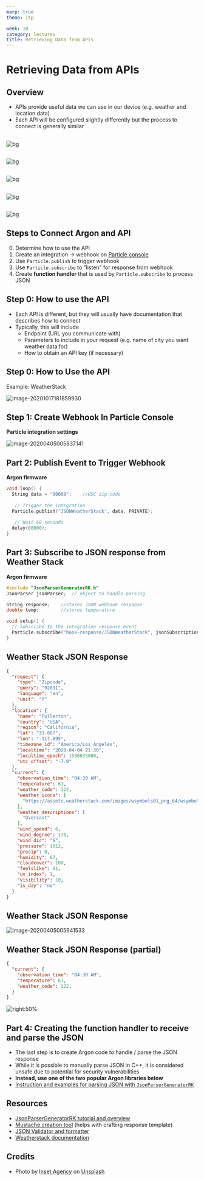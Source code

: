 ```yaml
---
marp: true
theme: itp

week: 10
category: lectures
title: Retrieving Data from APIs
---
```


<!-- headingDivider: 2 -->

# Retrieving Data from APIs

## Overview

- APIs provide useful data we can use in our device (e.g. weather and location data)
- Each API will be configured slightly differently but the process to connect is generally similar

##  

![bg](lecture_retrieving_data_from_api.assets/Slide1.PNG)

##  

![bg](lecture_retrieving_data_from_api.assets/Slide2.PNG)

##  

![bg](lecture_retrieving_data_from_api.assets/Slide3.PNG)

##  

![bg](lecture_retrieving_data_from_api.assets/Slide4.PNG)

##  

![bg](lecture_retrieving_data_from_api.assets/Slide5.PNG)

## Steps to Connect Argon and API

0. Determine how to use the API
1. Create an integration -> webhook on [Particle console](https://console.particle.io/integrations) 
2. Use `Particle.publish` to trigger webhook
3. Use `Particle.subscribe` to "listen" for response from webhook
4. Create **function handler** that is used by `Particle.subscribe` to process JSON

## Step 0: How to use the API

- Each API is different, but they will usually have documentation that describes how to connect
- Typically, this will include
  - Endpoint (URL you communicate with)
  - Parameters to include in your request (e.g. name of city you want weather data for)
  - How to obtain an API key (if necessary)

## Step 0: How to Use the API

Example: WeatherStack

![image-20201017181859930](lecture_retrieving_data_from_api.assets/image-20201017181859930.png)

## Step 1: Create Webhook In Particle Console

**Particle integration settings**

![image-20200405005837141](lecture_weatherstack_integration.assets/image-20200405005837141.png)

## Part 2: Publish Event to Trigger Webhook

**Argon firmware**

```c++
void loop() {
  String data = "90089";	//USC zip code
  
   // Trigger the integration
  Particle.publish("JSONWeatherStack", data, PRIVATE);
 
   // Wait 60 seconds
  delay(60000);
}

```

## Part 3: Subscribe to JSON response from Weather Stack

**Argon firmware**

```c++
#include "JsonParserGeneratorRK.h"
JsonParser jsonParser;  // object to handle parsing

String response;	//stores JSON webhook response
double temp;		//stores temperature

void setup() {
  // Subscribe to the integration response event
  Particle.subscribe("hook-response/JSONWeatherStack", jsonSubscriptionHandler, MY_DEVICES);
}
```
## Weather Stack JSON Response

```json
{
  "request": {
    "type": "Zipcode",
    "query": "92831",
    "language": "en",
    "unit": "f"
  },
  "location": {
    "name": "Fullerton",
    "country": "USA",
    "region": "California",
    "lat": "33.887",
    "lon": "-117.895",
    "timezone_id": "America/Los_Angeles",
    "localtime": "2020-04-04 21:30",
    "localtime_epoch": 1586035800,
    "utc_offset": "-7.0"
  },
  "current": {
    "observation_time": "04:30 AM",
    "temperature": 61,
    "weather_code": 122,
    "weather_icons": [
      "https://assets.weatherstack.com/images/wsymbols01_png_64/wsymbol_0004_black_low_cloud.png"
    ],
    "weather_descriptions": [
      "Overcast"
    ],
    "wind_speed": 6,
    "wind_degree": 170,
    "wind_dir": "S",
    "pressure": 1012,
    "precip": 0,
    "humidity": 67,
    "cloudcover": 100,
    "feelslike": 61,
    "uv_index": 1,
    "visibility": 10,
    "is_day": "no"
  }
}
```
## Weather Stack JSON Response

![image-20200405005641533](lecture_weatherstack_integration.assets/image-20200405005641533.png)

## Weather Stack JSON Response (partial)
```json
{
  "current": {
    "observation_time": "04:30 AM",
    "temperature": 61,
    "weather_code": 122,
  }
}
```
![right:50%](lecture_weatherstack_integration.assets/image-20200405005641533_temperature.png)

## Part 4: Creating the function handler to receive and parse the JSON

* The last step is to create Argon code to handle / parse the JSON response
* While it is possible to manually parse JSON in C++, it is considered unsafe due to potential for security vulnerabilities
* **Instead, use one of the two popular Argon libraries below**
* [Instruction and examples for parsing JSON with `JsonParserGeneratorRK`](lecture_json_parsing_with_jsonparsergeneratorrk)



<!--Since JSON is `String` data, it is possible to parse it using C-language techniques like `strtok`, `strcpy`, `atoi` 
However Buffer overrun if the response from the webserver was larger than expected or malformed-->



## Resources

* [JsonParserGeneratorRK tutorial and overview](https://github.com/rickkas7/JsonParserGeneratorRK)
* [Mustache creation tool](http://rickkas7.github.io/mustache/) (helps with crafting response template)
* [JSON Validator and formatter](https://jsonformatter.org/) 
* [Weatherstack documentation](https://weatherstack.com/documentation)

## Credits

* Photo by [Inset Agency](https://unsplash.com/@inset_agency?utm_source=unsplash&utm_medium=referral&utm_content=creditCopyText) on [Unsplash](https://unsplash.com/s/photos/rain-umbrella?utm_source=unsplash&utm_medium=referral&utm_content=creditCopyText)



<!--Alternate weather integration service
http://303.itpwebdev.com/~molld/assignment6/list.html
http://303.itpwebdev.com/~molld/assignment6/main.js
 -->